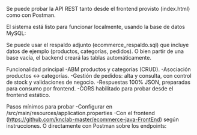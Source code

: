 Se puede probar la API REST tanto desde el frontend provisto (index.html) como con Postman.

El sistema está listo para funcionar localmente, usando la base de datos MySQL:

Se puede usar el respaldo adjunto (ecommerce_respaldo.sql) que incluye datos de ejemplo (productos, categorías, pedidos).
O bien partir de una base vacía, el backend creará las tablas automáticamente.

Funcionalidad principal
-ABM productos y categorías (CRUD).
-Asociación productos ↔ categorías.
-Gestión de pedidos: alta y consulta, con control de stock y validaciones de negocio.
-Respuestas 100% JSON, preparadas para consumo por frontend.
-CORS habilitado para probar desde el frontend estático.

Pasos mínimos para probar
-Configurar en /src/main/resources/application.properties
-Con el frontend (https://github.com/knclab-master/ecommerce-java-FrontEnd) según instrucciones.
O directamente con Postman sobre los endpoints:
